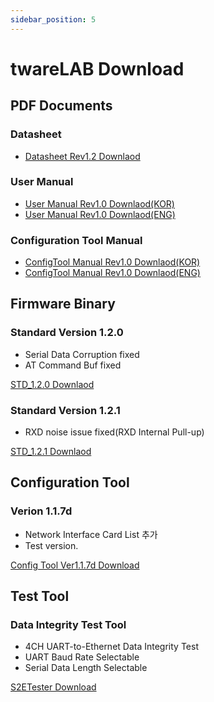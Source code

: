 ```yaml
---
sidebar_position: 5
---
```

# twareLAB Download

## PDF Documents
### Datasheet
- [Datasheet Rev1.2 Downlaod](./download_folder/TW100xx%20Datasheet-Rev1.2.pdf)

### User Manual
- [User Manual Rev1.0 Downlaod(KOR)](./download_folder/TW100xx%20User%20Manual-Rev1.0.pdf)
- [User Manual Rev1.0 Downlaod(ENG)](./download_folder/TW100xx%20User%20Manual_Rev1.0.eng.pdf)

### Configuration Tool Manual
- [ConfigTool Manual Rev1.0 Downlaod(KOR)](./download_folder/TW100xx_Configuraion_Tool_Manual-Rev1.0.pdf)
- [ConfigTool Manual Rev1.0 Downlaod(ENG)](./download_folder/TW100xx_Configuraion_Tool_Manual-Rev1.0.eng.pdf)

## Firmware Binary
### Standard Version 1.2.0
- Serial Data Corruption fixed
- AT Command Buf fixed

[STD_1.2.0 Downlaod](./download_folder/TW100_STD_1.2.0_ConfigTool_676f3e63.zip)

### Standard Version 1.2.1
- RXD noise issue fixed(RXD Internal Pull-up)

[STD_1.2.1 Downlaod](./download_folder/TW100_STD_1.2.1_ConfigTool_dcbbabfd.zip)

## Configuration Tool
### Verion 1.1.7d
- Network Interface Card List 추가
- Test version. 

[Config Tool Ver1.1.7d Download](./download_folder/twarelab_config_1.1.7d.zip)

## Test Tool
### Data Integrity Test Tool
- 4CH UART-to-Ethernet Data Integrity Test
- UART Baud Rate Selectable
- Serial Data Length Selectable

[S2ETester Download](./download_folder/twareLAB_S2E_Tester.zip)